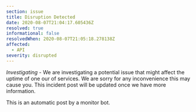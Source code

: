 ```yaml
---
section: issue
title: Disruption Detected
date: 2020-08-07T21:04:17.605436Z
resolved: true
informational: false
resolvedWhen: 2020-08-07T21:05:18.278138Z
affected:
  - API
severity: disrupted
---
```

*Investigating* - We are investigating a potential issue that might affect the uptime of one our of services. We are sorry for any inconvenience this may cause you. This incident post will be updated once we have more information.

This is an automatic post by a monitor bot.
        
